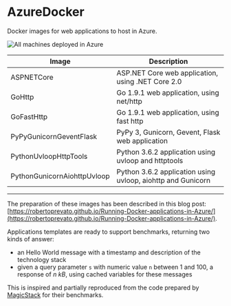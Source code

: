 # AzureDocker
Docker images for web applications to host in Azure.

![All machines deployed in Azure](https://robertoprevato.github.io/images/posts/azuredocker/azure-tutorial-rg-demo-apps.png)

| Image   | Description |
|---------|-------------|
| ASPNETCore | ASP.NET Core web application, using .NET Core 2.0 |
| GoHttp | Go 1.9.1 web application, using net/http |
| GoFastHttp | Go 1.9.1 web application, using fast http |
| PyPyGunicornGeventFlask | PyPy 3, Gunicorn, Gevent, Flask web application |
| PythonUvloopHttpTools | Python 3.6.2 application using uvloop and httptools |
| PythonGunicornAiohttpUvloop | Python 3.6.2 application using uvloop, aiohttp and Gunicorn |

---

The preparation of these images has been described in this blog post: [https://robertoprevato.github.io/Running-Docker-applications-in-Azure/](https://robertoprevato.github.io/Running-Docker-applications-in-Azure/).

Applications templates are ready to support benchmarks, returning two kinds of answer:
* an Hello World message with a timestamp and description of the technology stack
* given a query parameter `s` with numeric value `n` between 1 and 100, a response of _n kB_, using cached variables for these messages

This is inspired and partially reproduced from the code prepared by [MagicStack](https://github.com/MagicStack) for their benchmarks.